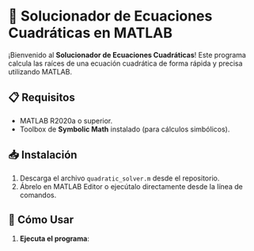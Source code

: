 # 🧮 Solucionador de Ecuaciones Cuadráticas en MATLAB

¡Bienvenido al **Solucionador de Ecuaciones Cuadráticas**! Este programa calcula las raíces de una ecuación cuadrática de forma rápida y precisa utilizando MATLAB.

## 📋 Requisitos
- MATLAB R2020a o superior.
- Toolbox de **Symbolic Math** instalado (para cálculos simbólicos).

## 📥 Instalación
1. Descarga el archivo `quadratic_solver.m` desde el repositorio.
2. Ábrelo en MATLAB Editor o ejecútalo directamente desde la línea de comandos.

## 🚀 Cómo Usar
1. **Ejecuta el programa**: